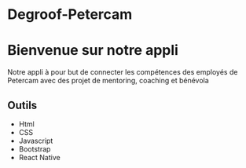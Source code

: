 # Degroof-Petercam

# Bienvenue sur notre appli

Notre appli à pour but de connecter les compétences des employés de Petercam avec des projet de mentoring, coaching et bénévola

##  Outils 

* Html
* CSS
* Javascript
* Bootstrap
* React Native
